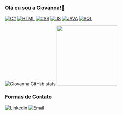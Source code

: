 ### Olá eu sou a Giovanna!👻

[![C#](https://img.shields.io/badge/C%23-239120?style=for-the-badge&logo=c-sharp&logoColor=white)]()
[![HTML](https://img.shields.io/badge/HTML5-E34F26?style=for-the-badge&logo=html5&logoColor=white)]()
[![CSS](https://img.shields.io/badge/CSS3-1572B6?style=for-the-badge&logo=css3&logoColor=white)]()
[![JS](https://img.shields.io/badge/JavaScript-F7DF1E?style=for-the-badge&logo=javascript&logoColor=black)]()
[![JAVA](https://img.shields.io/badge/Java-ED8B00?style=for-the-badge&logo=java&logoColor=white)]()
[![SQL](https://img.shields.io/badge/MySQL-00000F?style=for-the-badge&logo=mysql&logoColor=white)]()


![Giovanna GitHub stats](https://github-readme-stats.vercel.app/api?username=Fumiga05&show_icons=true&theme=radical) 
<img height="195em" src="https://github-readme-stats.vercel.app/api/top-langs/?username=Fumiga05&layout=compact&langs_count=7&theme=radical"/>

### Formas de Contato

[![Linkedin](https://img.shields.io/badge/LinkedIn-0077B5?style=for-the-badge&logo=linkedin&logoColor=white)](https://www.linkedin.com/in/giovanna-alves-de-pedro-306889252/)
[![Email](https://img.shields.io/badge/Gmail-D14836?style=for-the-badge&logo=gmail&logoColor=white)]()


